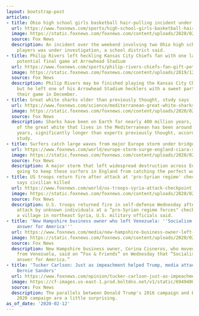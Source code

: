 ```yaml
---
layout: bootstrap-post
articles:
- title: Ohio high school girls basketball hair-pulling incident under investigation
  url: https://www.foxnews.com/sports/high-school-girls-basketball-hair-pulling-incident
  image: https://static.foxnews.com/foxnews.com/content/uploads/2020/02/OH-High-School-bball.jpg
  source: Fox News
  description: An incident over the weekend involving two Ohio high school girls basketball
    players was under investigation, a school district said.
- title: Philip Rivers left heckling Kansas City Chiefs fan with one last gift in
    potential final game at Arrowhead Stadium
  url: https://www.foxnews.com/sports/philip-rivers-chiefs-fan-gift-potential-final-game
  image: https://static.foxnews.com/foxnews.com/content/uploads/2019/12/Philip-Rivers3.jpg
  source: Fox News
  description: Philip Rivers may be finished playing the Kansas City Chiefs twice-a-year
    but he left one of his Arrowhead Stadium hecklers with a sweet parting gift after
    their game in December.
- title: Great white sharks older than previously thought, study says
  url: https://www.foxnews.com/science/mediterranean-great-white-sharks-older-than-thought
  image: https://static.foxnews.com/foxnews.com/content/uploads/2020/02/great-white-shark-university-of-bologna.jpg
  source: Fox News
  description: Sharks have been on Earth for nearly 400 million years, but a variant
    of the great white that lives in the Mediterranean has been around for 3.2 million
    years, significantly longer than experts previously thought, according to a new
    study.
- title: Surfers catch large waves from major Europe storm under bridge in England
  url: https://www.foxnews.com/world/europe-storm-surge-england-ciara-surfer-severe-weather
  image: https://static.foxnews.com/foxnews.com/content/uploads/2020/02/Surfer_1.jpg
  source: Fox News
  description: A major storm that left widespread destruction across Europe wasn't
    going to keep these surfers in England from catching the perfect wave.
- title: US troops return fire after attack at 'pro-Syrian regime' checkpoint; Syria
    says civilian killed
  url: https://www.foxnews.com/world/us-troops-syria-attack-checkpoint
  image: https://static.foxnews.com/foxnews.com/content/uploads/2020/02/Syrian-man-treated.jpg
  source: Fox News
  description: U.S. troops returned fire in self-defense Wednesday after coming under
    attack by unknown individuals at a “pro-Syrian regime forces" checkpoint near
    a village in northeast Syria, U.S. military officials said.
- title: 'New Hampshire business owner who left Venezuela: ''Socialism is not the
    answer for America'''
  url: https://www.foxnews.com/media/new-hampshire-business-owner-left-venezuela-bernie-sanders-socialism
  image: https://static.foxnews.com/foxnews.com/content/uploads/2020/02/sanders-AP-split.jpg
  source: Fox News
  description: New Hampshire business owner, Corina Cisneros, who moved to the state
    from Venezuela, said on “Fox & Friends” on Wednesday that “Socialism is not the
    answer for America.”
- title: 'Tucker Carlson: Just as impeachment helped Trump, media attacks are helping
    Bernie Sanders'
  url: https://www.foxnews.com/opinion/tucker-carlson-just-as-impeachment-helped-trump-media-attacks-are-helping-bernie-sanders
  image: https://cf-images.us-east-1.prod.boltdns.net/v1/static/694940094001/c43eff27-1682-4b5a-945a-602f3fe4aa77/b3d121f4-f69d-401a-a0ec-b542ecea9a63/1280x720/match/image.jpg
  source: Fox News
  description: The parallels between Donald Trump's 2016 campaign and Bernie Sanders'
    2020 campaign are a little surprising.
as_of_date: '2020-02-12'
---
```


